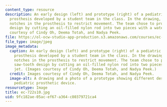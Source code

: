 ```yaml
---
content_type: resource
description: An early design (left) and prototype (right) of a pediatric extendable
  prosthesis developed by a student team in the class. In the drawing, rings grasp
  notches in the prosthesis to restrict movement. The team chose to prototype a saw-tooth
  design by cutting an oil-filled nylon rod into two pieces with a water jet. Images
  courtesy of Cindy Oh, Deema Totah, and Nadya Peek.
file: https://ol-ocw-studio-app-production.s3.amazonaws.com/courses/ec-722-special-topics-at-edgerton-center-developing-world-prosthetics-spring-2010/9fc182ae05acef67a364c80379721ca4_ec-722s10.jpg
file_type: image/jpeg
image_metadata:
  caption: An early design (left) and prototype (right) of a pediatric extendable
    prosthesis developed by a student team in the class. In the drawing, rings grasp
    notches in the prosthesis to restrict movement. The team chose to prototype a
    saw-tooth design by cutting an oil-filled nylon rod into two pieces with a water
    jet. (Images courtesy of Cindy Oh, Deema Totah, and Nadya Peek.)
  credit: Images courtesy of Cindy Oh, Deema Totah, and Nadya Peek.
  image-alt: A drawing and a photo of a prototype showing different designs for a
    pediatric prosthetic device.
resourcetype: Image
title: ec-722s10.jpg
uid: 9fc182ae-05ac-ef67-a364-c80379721ca4
---
```

